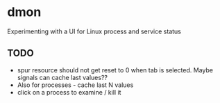 # dmon

Experimenting with a UI for Linux process and service status


## TODO

* spur resource should not get reset to 0 when tab is selected. Maybe signals can cache last values??
* Also for processes - cache last N values
* click on a process to examine / kill it
